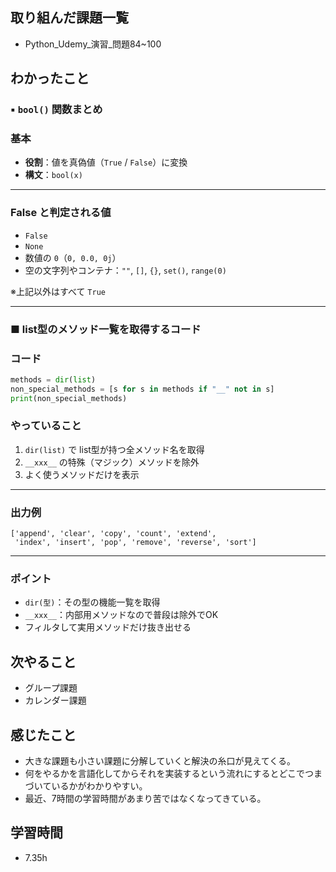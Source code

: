 ## 取り組んだ課題一覧  
- Python_Udemy_演習_問題84~100

## わかったこと
### ▪️ `bool()` 関数まとめ

### 基本
- **役割**：値を真偽値（`True` / `False`）に変換
- **構文**：`bool(x)`

---

### False と判定される値
- `False`
- `None`
- 数値の `0`（`0, 0.0, 0j`）
- 空の文字列やコンテナ：`""`, `[]`, `{}`, `set()`, `range(0)`

※上記以外はすべて `True`

---

### ■ list型のメソッド一覧を取得するコード

### コード
```python
methods = dir(list)
non_special_methods = [s for s in methods if "__" not in s]
print(non_special_methods)
```

### やっていること
1. `dir(list)` で list型が持つ全メソッド名を取得  
2. `__xxx__` の特殊（マジック）メソッドを除外  
3. よく使うメソッドだけを表示  

---

### 出力例
```text
['append', 'clear', 'copy', 'count', 'extend',
 'index', 'insert', 'pop', 'remove', 'reverse', 'sort']
```

---

### ポイント
- `dir(型)`：その型の機能一覧を取得  
- `__xxx__`：内部用メソッドなので普段は除外でOK  
- フィルタして実用メソッドだけ抜き出せる  


## 次やること
- グループ課題
- カレンダー課題

## 感じたこと
- 大きな課題も小さい課題に分解していくと解決の糸口が見えてくる。
- 何をやるかを言語化してからそれを実装するという流れにするとどこでつまづいているかがわかりやすい。
- 最近、7時間の学習時間があまり苦ではなくなってきている。

## 学習時間
- 7.35h

